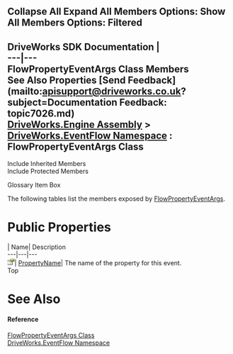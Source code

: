 Collapse All Expand All Members Options: Show All  Members Options: Filtered   
---  
DriveWorks SDK Documentation  |   
---|---  
FlowPropertyEventArgs Class Members   
See Also Properties [Send Feedback](mailto:apisupport@driveworks.co.uk?subject=Documentation Feedback: topic7026.md)  
[DriveWorks.Engine Assembly](topic2156.md) > [DriveWorks.EventFlow Namespace](topic6871.md) : FlowPropertyEventArgs Class  
---  
  
Include Inherited Members    
Include Protected Members  


Glossary Item Box

The following tables list the members exposed by [FlowPropertyEventArgs](topic7026.md).

# Public Properties

| Name| Description  
---|---|---  
![Public Property](dotnetimages/publicProperty.gif)| [PropertyName](topic7032.md)| The name of the property for this event.   
Top

# See Also

#### Reference

[FlowPropertyEventArgs Class](topic7026.md)   
[DriveWorks.EventFlow Namespace](topic6871.md)


